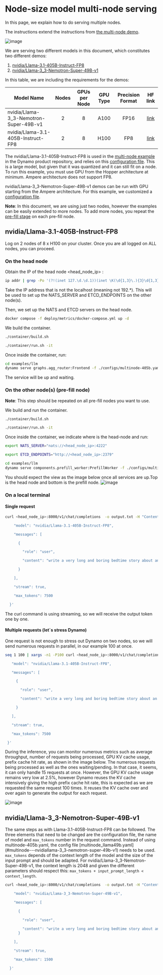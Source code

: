 # Node-size model multi-node serving

In this page, we  explain how to do serving multiple nodes.

The instructions extend the instructions from [the multi-node demo](https://github.com/ai-dynamo/dynamo/blob/main/examples/llm/multinode-examples.md).


![image](images/mermaid_multinode.png)

We are serving two different models in this document, which constitutes two different demos:

1) [nvidia/Llama-3.1-405B-Instruct-FP8](#nvidiallama-31-405b-instruct-fp8)
2) [nvidia/Llama-3_3-Nemotron-Super-49B-v1](#nvidiallama-3_3-nemotron-super-49b-v1)

In this table, we are including the requirements for the demos:

| Model Name                                 | Nodes | GPUs per Node | GPU Type | Precision Format | HF link |
|---------------------------------------------|:-----:|:-------------:|:--------:|:----------------:|:----------------:|
| nvidia/Llama-3_3-Nemotron-Super-49B-v1      |   2   |      8        |  A100    |      FP16        | [link](https://huggingface.co/nvidia/Llama-3_3-Nemotron-Super-49B-v1) |
| nvidia/Llama-3.1-405B-Instruct-FP8          |   2   |      8        |  H100    |      FP8         | [link](https://huggingface.co/nvidia/Llama-3.1-405B-Instruct-FP8) |

The nvidia/Llama-3.1-405B-Instruct-FP8 is used in the [multi-node example](https://github.com/ai-dynamo/dynamo/blob/main/examples/llm/multinode-examples.md) in the Dynamo product repository, and relies on this [configuration file](https://github.com/ai-dynamo/dynamo/blob/main/examples/llm/configs/multinode-405b.yaml). This is a large model, but given that it was quantized and it can still fit on a node. To run this example, you must use GPU from the Hopper architecture at minimum. Ampere architecture does not support FP8.

nvidia/Llama-3_3-Nemotron-Super-49B-v1 demos can be run with GPU starting from the Ampere architecture. For this example, we customized a [configuration file](multinode_llama49b.yaml).

**Note**: In this document, we are using just two nodes, however the examples can be easily extended to more nodes. To add more nodes, you repeat the [pre-fill stage](#on-the-other-nodes-pre-fill-node) on each pre-fill node.

## nvidia/Llama-3.1-405B-Instruct-FP8

Log on 2 nodes of 8 x H100 on your cluster. Once you are all logged on ALL nodes, you can proceed.

### On the head node

Obtain the IP of the head node <head_node_ip> :  

```bash
ip addr | grep -Po '(?!(inet 127.\d.\d.1))(inet \K(\d{1,3}\.){3}\d{1,3})'   
```

Take the IP address that is not the localhost (meaning not 192.*). This will be used to set up the  NATS_SERVER and ETCD_ENDPOINTS on the other node(s).

Then, we set up the NATS and ETCD servers on the head node.

```bash
docker compose -f deploy/metrics/docker-compose.yml up -d 
```

We build the container.

```bash
./container/build.sh         

./container/run.sh -it  
```

Once inside the container, run:

```bash
cd examples/llm 
dynamo serve graphs.agg_router:Frontend -f ./configs/multinode-405b.yaml 
```

The service will be up and waiting.

### On the other node(s) (pre-fill node)

**Note**: This step should be repeated on all pre-fill nodes you want to use.

We build and run the container.

```bash
./container/build.sh         

./container/run.sh -it  
```

Once inside the container, we indicate where is the head-node and run:

```bash
export NATS_SERVER="nats://<head_node_ip>:4222" 

export ETCD_ENDPOINTS="http://<head_node_ip>:2379" 
```

```bash
cd examples/llm
dynamo serve components.prefill_worker:PrefillWorker -f ./configs/multinode-405b.yaml 
```

You should expect the view as the image below once all services are up.Top is the head node and bottom is the prefill node.
![image](images/image_multinode.png)

### On a local terminal

#### Single request

```bash
curl <head_node_ip>:8000/v1/chat/completions  -o output.txt -H "Content-Type: application/json"   -H "Accept: text/event-stream"   -d '{ 

    "model": "nvidia/Llama-3.1-405B-Instruct-FP8", 

    "messages": [ 

      { 

        "role": "user", 

        "content": "write a very long and boring bedtime story about an unicorn that rhymes"

      } 

    ], 

    "stream": true, 

    "max_tokens": 7500 

  }'  

```

The curl command is using streaming, so we will receive the output token one by one.  

#### Multiple requests (let´s stress Dynamo)

One request is not enough to stress out Dynamo on two nodes, so we will send numerous requests in parallel, in our example 100 at once.

```bash
seq 1 100 | xargs -n1 -P100 curl <head_node_ip>:8000/v1/chat/completions  -o output.txt -H "Content-Type: application/json"   -H "Accept: text/event-stream"   -d '{ 

   "model": "nvidia/Llama-3.1-405B-Instruct-FP8", 

   "messages": [ 

     { 

       "role": "user", 

       "content": "write a very long and boring bedtime story about an unicorn that rhymes" 

     } 

   ], 

   "stream": true, 

   "max_tokens": 7500

 }' 

```

During the inference, you can monitor numerous metrics such as average throughput, number of requests being processed, GPU KV cache usage, prefix cache hit rate, as shown in the image below.
The numerous requests being processed as well as the ones waiting/pending. In that case, it seems, it can only handle 15 requests at once.
However, the GPU KV cache usage remains very low at 2.5%, however Dynamo reuses the KV cache intensively giving the high prefix cache hit rate, this is expected as we are requested the same request 100 times. It reuses the KV cache over and over again to generate the output for each request.

![image](images/image1.png)



## nvidia/Llama-3_3-Nemotron-Super-49B-v1

The same steps as with Llama-3.1-405B-Instruct-FP8 can be followed. The three elements that need to be changed are the configuration file, the name of model and  `max_tokens` number in the request command.
Instead of using multinode-405b.yaml,  the config file [multinode_llama49b.yaml] (#multinode---nvidiallama-3_3-nemotron-super-49b-v1) needs to be used.
`max_tokens` depends of the context length of the model and the size of the input prompt and should be adapted. For nvidia/Llama-3_3-Nemotron-Super-49B-v1, the context length is 2048 and given the different parameters should respect this: `max_tokens + input_prompt_length < context_length`.

```bash
curl <head_node_ip>:8000/v1/chat/completions  -o output.txt -H "Content-Type: application/json"   -H "Accept: text/event-stream"   -d '{ 

    "model": "nvidia/Llama-3_3-Nemotron-Super-49B-v1", 

    "messages": [ 

      { 

        "role": "user", 

        "content": "write a very long and boring bedtime story about an unicorn that rhymes" 
      } 

    ], 

    "stream": true, 

    "max_tokens": 1500 

  }'  

```